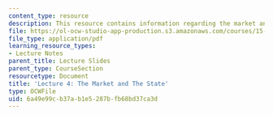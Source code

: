 ```yaml
---
content_type: resource
description: This resource contains information regarding the market and the state.
file: https://ol-ocw-studio-app-production.s3.amazonaws.com/courses/15-031j-energy-decisions-markets-and-policies-spring-2012/6a49e99cb37ab1e5287bfb68bd37ca3d_MIT15_031JS12_lec4.pdf
file_type: application/pdf
learning_resource_types:
- Lecture Notes
parent_title: Lecture Slides
parent_type: CourseSection
resourcetype: Document
title: 'Lecture 4: The Market and The State'
type: OCWFile
uid: 6a49e99c-b37a-b1e5-287b-fb68bd37ca3d
---
```

